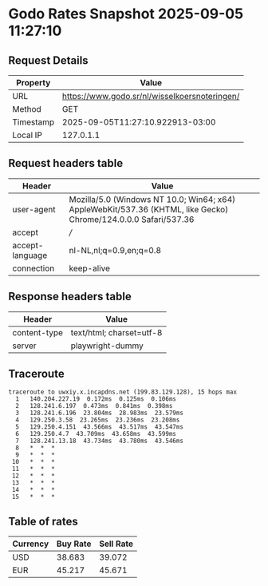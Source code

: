 # Godo Rates Snapshot 2025-09-05 11:27:10
## Request Details

| Property | Value |
|----------|-------|
| URL | https://www.godo.sr/nl/wisselkoersnoteringen/ |
| Method | GET |
| Timestamp | 2025-09-05T11:27:10.922913-03:00 |
| Local IP | 127.0.1.1 |
    
## Request headers table

| Header | Value |
|--------|-------|
| user-agent | Mozilla/5.0 (Windows NT 10.0; Win64; x64) AppleWebKit/537.36 (KHTML, like Gecko) Chrome/124.0.0.0 Safari/537.36 |
| accept | */* |
| accept-language | nl-NL,nl;q=0.9,en;q=0.8 |
| connection | keep-alive |

    
## Response headers table
| Header | Value |
|--------|-------|
| content-type | text/html; charset=utf-8 |
| server | playwright-dummy |

## Traceroute 

```
traceroute to uwxiy.x.incapdns.net (199.83.129.128), 15 hops max
  1   140.204.227.19  0.172ms  0.125ms  0.106ms 
  2   128.241.6.197  0.473ms  0.841ms  0.398ms 
  3   128.241.6.196  23.804ms  28.983ms  23.579ms 
  4   129.250.3.58  23.265ms  23.236ms  23.208ms 
  5   129.250.4.151  43.566ms  43.517ms  43.547ms 
  6   129.250.4.7  43.709ms  43.658ms  43.599ms 
  7   128.241.13.18  43.734ms  43.780ms  43.546ms 
  8   *  *  * 
  9   *  *  * 
 10   *  *  * 
 11   *  *  * 
 12   *  *  * 
 13   *  *  * 
 14   *  *  * 
 15   *  *  * 

```


## Table of rates

| Currency | Buy Rate | Sell Rate |
|----------|----------|-----------|
| USD | 38.683 | 39.072 |
| EUR | 45.217 | 45.671 |
